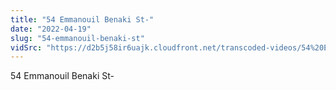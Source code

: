 ```yaml
---
title: "54 Emmanouil Benaki St-"
date: "2022-04-19"
slug: "54-emmanouil-benaki-st"
vidSrc: "https://d2b5j58ir6uajk.cloudfront.net/transcoded-videos/54%20Emmanouil%20Benaki%20St-.mp4"
---
```


54 Emmanouil Benaki St-
